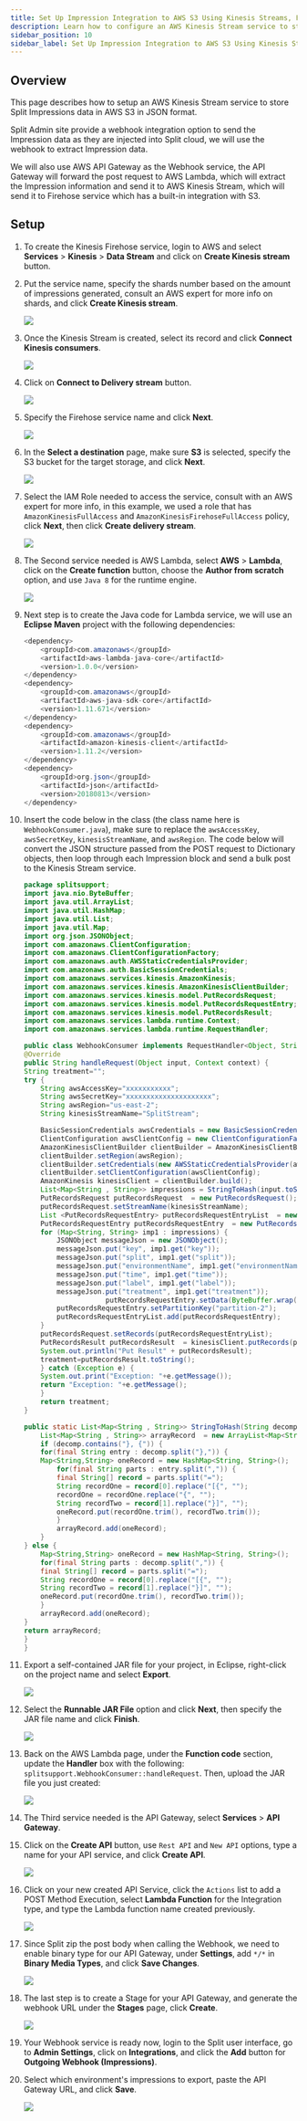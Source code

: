 ```yaml
---
title: Set Up Impression Integration to AWS S3 Using Kinesis Streams, Firehose, and Lambda
description: Learn how to configure an AWS Kinesis Stream service to store impressions data as JSON format in Amazon S3.
sidebar_position: 10
sidebar_label: Set Up Impression Integration to AWS S3 Using Kinesis Streams, Firehose, and Lambda
---
```


## Overview

This page describes how to setup an AWS Kinesis Stream service to store Split Impressions data in AWS S3 in JSON format.

Split Admin site provide a webhook integration option to send the Impression data as they are injected into Split cloud, we will use the webhook to extract Impression data.

We will also use AWS API Gateway as the Webhook service, the API Gateway will forward the post request to AWS Lambda, which will extract the Impression information and send it to AWS Kinesis Stream, which will send it to Firehose service which has a built-in integration with S3.

## Setup

1. To create the Kinesis Firehose service, login to AWS and select **Services** > **Kinesis** > **Data Stream** and click on **Create Kinesis stream** button.

1. Put the service name, specify the shards number based on the amount of impressions generated, consult an AWS expert for more info on shards, and click **Create Kinesis stream**.

   ![](../static/s3-kinesis-stream.png)

1. Once the Kinesis Stream is created, select its record and click **Connect Kinesis consumers**.

   ![](../static/connect-kinesis.png)

1. Click on **Connect to Delivery stream** button.
   
   ![](../static/connect-delivery.png)

1. Specify the Firehose service name and click **Next**.
   
   ![](../static/delivery-stream-name.png)

1. In the **Select a destination** page, make sure **S3** is selected, specify the S3 bucket for the target storage, and click **Next**.

   ![](../static/choose-destination.png)

1. Select the IAM Role needed to access the service, consult with an AWS expert for more info, in this example, we used a role that has `AmazonKinesisFullAccess` and `AmazonKinesisFirehoseFullAccess` policy, click **Next**, then click **Create delivery stream**.

   ![](../static/iam-roles.png)

1. The Second service needed is AWS Lambda, select **AWS** > **Lambda**, click on the **Create function** button, choose the **Author from scratch** option, and use `Java 8` for the runtime engine.

   ![](../static/create-lambda-function.png)

1. Next step is to create the Java code for Lambda service, we will use an **Eclipse Maven** project with the following dependencies:

   ```java
   <dependency>
       <groupId>com.amazonaws</groupId>
       <artifactId>aws-lambda-java-core</artifactId>
       <version>1.0.0</version>
   </dependency>
   <dependency>
       <groupId>com.amazonaws</groupId>
       <artifactId>aws-java-sdk-core</artifactId>
       <version>1.11.671</version>
   </dependency>
   <dependency>
       <groupId>com.amazonaws</groupId>
       <artifactId>amazon-kinesis-client</artifactId>
       <version>1.11.2</version>
   </dependency>
   <dependency>
       <groupId>org.json</groupId>
       <artifactId>json</artifactId>
       <version>20180813</version>
   </dependency>
   ```

1. Insert the code below in the class (the class name here is `WebhookConsumer.java`), make sure to replace the `awsAccessKey`, `awsSecretKey`, `kinesisStreamName`, and `awsRegion`. The code below will convert the JSON structure passed from the POST request to Dictionary objects, then loop through each Impression block and send a bulk post to the Kinesis Stream service.

    ```java
    package splitsupport;
    import java.nio.ByteBuffer;
    import java.util.ArrayList;
    import java.util.HashMap;
    import java.util.List;
    import java.util.Map;
    import org.json.JSONObject;
    import com.amazonaws.ClientConfiguration;
    import com.amazonaws.ClientConfigurationFactory;
    import com.amazonaws.auth.AWSStaticCredentialsProvider;
    import com.amazonaws.auth.BasicSessionCredentials;
    import com.amazonaws.services.kinesis.AmazonKinesis;
    import com.amazonaws.services.kinesis.AmazonKinesisClientBuilder;
    import com.amazonaws.services.kinesis.model.PutRecordsRequest;
    import com.amazonaws.services.kinesis.model.PutRecordsRequestEntry;
    import com.amazonaws.services.kinesis.model.PutRecordsResult;
    import com.amazonaws.services.lambda.runtime.Context;
    import com.amazonaws.services.lambda.runtime.RequestHandler;

    public class WebhookConsumer implements RequestHandler<Object, String>  {
    @Override
    public String handleRequest(Object input, Context context) {
    String treatment="";
    try {
        String awsAccessKey="xxxxxxxxxxx";
        String awsSecretKey="xxxxxxxxxxxxxxxxxxxxx";
        String awsRegion="us-east-2";
        String kinesisStreamName="SplitStream";

        BasicSessionCredentials awsCredentials = new BasicSessionCredentials(awsAccessKey, awsSecretKey, sessionToken);
        ClientConfiguration awsClientConfig = new ClientConfigurationFactory().getConfig();
        AmazonKinesisClientBuilder clientBuilder = AmazonKinesisClientBuilder.standard();
        clientBuilder.setRegion(awsRegion);
        clientBuilder.setCredentials(new AWSStaticCredentialsProvider(awsCredentials));
        clientBuilder.setClientConfiguration(awsClientConfig);        
        AmazonKinesis kinesisClient = clientBuilder.build();
        List<Map<String , String>> impressions = StringToHash(input.toString());     
        PutRecordsRequest putRecordsRequest  = new PutRecordsRequest();   
        putRecordsRequest.setStreamName(kinesisStreamName);
        List <PutRecordsRequestEntry> putRecordsRequestEntryList  = new ArrayList<>(); 
        PutRecordsRequestEntry putRecordsRequestEntry  = new PutRecordsRequestEntry();
        for (Map<String, String> imp1 : impressions) {
            JSONObject messageJson = new JSONObject();
            messageJson.put("key", imp1.get("key"));
            messageJson.put("split", imp1.get("split"));
            messageJson.put("environmentName", imp1.get("environmentName"));
            messageJson.put("time", imp1.get("time"));
            messageJson.put("label", imp1.get("label"));
            messageJson.put("treatment", imp1.get("treatment"));
                        putRecordsRequestEntry.setData(ByteBuffer.wrap(messageJson.toString().getBytes()));
            putRecordsRequestEntry.setPartitionKey("partition-2");
            putRecordsRequestEntryList.add(putRecordsRequestEntry);         
        }
        putRecordsRequest.setRecords(putRecordsRequestEntryList);
        PutRecordsResult putRecordsResult  = kinesisClient.putRecords(putRecordsRequest);
        System.out.println("Put Result" + putRecordsResult);
        treatment=putRecordsResult.toString();
        } catch (Exception e) {
        System.out.print("Exception: "+e.getMessage());
        return "Exception: "+e.getMessage();
        }
        return treatment;
    }

    public static List<Map<String , String>> StringToHash(String decomp) {
        List<Map<String , String>> arrayRecord  = new ArrayList<Map<String,String>>();
        if (decomp.contains("}, {")) {
        for(final String entry : decomp.split("},")) {
        Map<String,String> oneRecord = new HashMap<String, String>();
            for(final String parts : entry.split(",")) {
            final String[] record = parts.split("=");
            String recordOne = record[0].replace("[{", "");
            recordOne = recordOne.replace("{", "");
            String recordTwo = record[1].replace("}]", "");
            oneRecord.put(recordOne.trim(), recordTwo.trim());
            }
            arrayRecord.add(oneRecord);
        }
    } else {   
        Map<String,String> oneRecord = new HashMap<String, String>();
        for(final String parts : decomp.split(",")) {
        final String[] record = parts.split("=");
        String recordOne = record[0].replace("[{", "");
        String recordTwo = record[1].replace("}]", "");
        oneRecord.put(recordOne.trim(), recordTwo.trim());
        }
        arrayRecord.add(oneRecord);
    }
    return arrayRecord;
    }
    }
    ```

1. Export a self-contained JAR file for your project, in Eclipse, right-click on the project name and select **Export**.

   ![](../static/export-jar-file.png)

1. Select the **Runnable JAR File** option and click **Next**, then specify the JAR file name and click **Finish**.
   
   ![](../static/runnable-jar-file.png)

1. Back on the AWS Lambda page, under the **Function code** section, update the **Handler** box with the following: `splitsupport.WebhookConsumer::handleRequest`. Then, upload the JAR file you just created:

   ![](../static/update-handler.png)

1. The Third service needed is the API Gateway, select **Services** > **API Gateway**.

1. Click on the **Create API** button, use `Rest API` and `New API` options, type a name for your API service, and click **Create API**.
   
   ![](../static/create-api-button.png)

1. Click on your new created API Service, click the `Actions` list to add a POST Method Execution, select **Lambda Function** for the Integration type, and type the Lambda function name created previously.
   
   ![](../static/add-lambda-function.png)

1. Since Split zip the post body when calling the Webhook, we need to enable binary type for our API Gateway, under **Settings**, add `*/*` in **Binary Media Types**, and click **Save Changes**.
   
   ![](../static/binary-media-type.png)

1. The last step is to create a Stage for your API Gateway, and generate the webhook URL under the **Stages** page, click **Create**.

   ![](../static/api-gateway-stage.png)

1. Your Webhook service is ready now, login to the Split user interface, go to **Admin Settings**, click on **Integrations**, and click the **Add** button for **Outgoing Webhook (Impressions)**.

20. Select which environment's impressions to export, paste the API Gateway URL, and click **Save**.

    ![](../static/api-gateway-url.png)